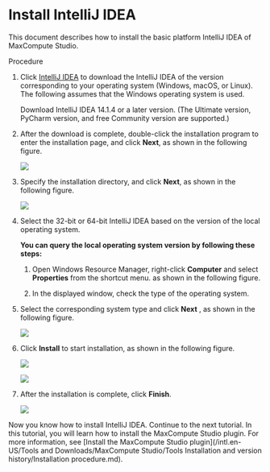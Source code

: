 # Install IntelliJ IDEA

This document describes how to install the basic platform IntelliJ IDEA of MaxCompute Studio.

Procedure

1.  Click [IntelliJ IDEA](https://www.jetbrains.com/idea/?spm=5176.doc50889.2.1.0ohIYs) to download the IntelliJ IDEA of the version corresponding to your operating system \(Windows, macOS, or Linux\). The following assumes that the Windows operating system is used.

    Download IntelliJ IDEA 14.1.4 or a later version. \(The Ultimate version, PyCharm version, and free Community version are supported.\)

2.  After the download is complete, double-click the installation program to enter the installation page, and click **Next**, as shown in the following figure.

    ![](https://static-aliyun-doc.oss-cn-hangzhou.aliyuncs.com/assets/img/12116/15452072091503_en-US.png)

3.  Specify the installation directory, and click **Next**, as shown in the following figure.

    ![](https://static-aliyun-doc.oss-cn-hangzhou.aliyuncs.com/assets/img/12116/15452072091504_en-US.png)

4.  Select the 32-bit or 64-bit IntelliJ IDEA based on the version of the local operating system.

    **You can query the local operating system version by following these steps:**

    1.  Open Windows Resource Manager, right-click **Computer** and select **Properties** from the shortcut menu. as shown in the following figure.

    2.  In the displayed window, check the type of the operating system.

5.  Select the corresponding system type and click **Next** , as shown in the following figure.

    ![](https://static-aliyun-doc.oss-cn-hangzhou.aliyuncs.com/assets/img/12116/15452072091507_en-US.png)

6.  Click **Install** to start installation, as shown in the following figure.

    ![](https://static-aliyun-doc.oss-cn-hangzhou.aliyuncs.com/assets/img/12116/15452072091508_en-US.png)

    ![](https://static-aliyun-doc.oss-cn-hangzhou.aliyuncs.com/assets/img/12116/15452072091510_en-US.png)

7.  After the installation is complete, click **Finish**.

    ![](https://static-aliyun-doc.oss-cn-hangzhou.aliyuncs.com/assets/img/12116/15452072091511_en-US.png)


Now you know how to install IntelliJ IDEA. Continue to the next tutorial. In this tutorial, you will learn how to install the MaxCompute Studio plugin. For more information, see [Install the MaxCompute Studio plugin](/intl.en-US/Tools and Downloads/MaxCompute Studio/Tools Installation and version history/Installation procedure.md).

